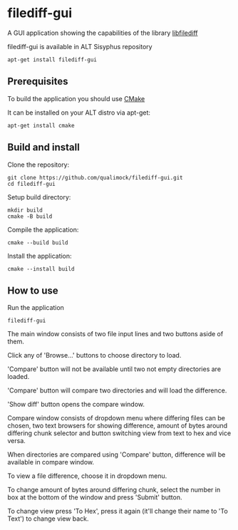 # filediff-gui
A GUI application showing the capabilities of the library [libfilediff](https://github.com/qualimock/filediff-gui)

filediff-gui is available in ALT Sisyphus repository
```
apt-get install filediff-gui
```

## Prerequisites
To build the application you should use [CMake](https://cmake.org)

It can be installed on your ALT distro via apt-get:
```
apt-get install cmake
```

## Build and install
Clone the repository:
```
git clone https://github.com/qualimock/filediff-gui.git
cd filediff-gui
```

Setup build directory:
```
mkdir build
cmake -B build
```

Compile the application:
```
cmake --build build
```

Install the application:
```
cmake --install build
```

## How to use
Run the application
```
filediff-gui
```

The main window consists of two file input lines and two buttons aside of them.

Click any of 'Browse...' buttons to choose directory to load.

'Compare' button will not be available until two not empty directories are loaded.

'Compare' button will compare two directories and will load the difference.

'Show diff' button opens the compare window.

Compare window consists of dropdown menu where differing files can be chosen,
two text browsers for showing difference, amount of bytes around differing chunk selector
and button switching view from text to hex and vice versa.

When directories are compared using 'Compare' button, difference will be available in compare window.

To view a file difference, choose it in dropdown menu.

To change amount of bytes around differing chunk, select the number in box at the bottom of the window
and press 'Submit' button.

To change view press 'To Hex', press it again (it'll change their name to 'To Text') to change view back.
